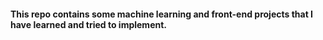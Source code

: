 #### This repo contains some **machine learning** and **front-end** projects that I have learned and tried to implement. ####
